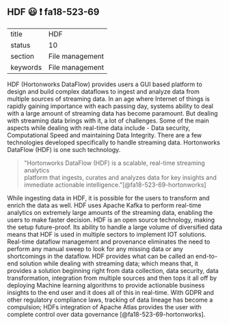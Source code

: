 ## HDF :smiley: :exclamation: fa18-523-69


|          |                 |
| -------- | --------------- |
| title    | HDF             | 
| status   | 10              |
| section  | File management |
| keywords | File management |

HDF (Hortonworks DataFlow) provides users a GUI based platform to design 
and build complex dataflows to ingest and analyze data from multiple sources
of streaming data. In an age where Internet of things is rapidly gaining 
importance with each passing day, systems ability to deal with a large amount 
of streaming data has become paramount. But dealing with streaming data brings
with it, a lot of challenges. Some of the main aspects while dealing with 
real-time data include - Data security, Computational Speed and maintaining 
Data Integrity. There are a few technologies developed specifically to handle 
streaming data. Hortonworks DataFlow (HDF) is one such technology.

> "Hortonworks DataFlow (HDF) is a scalable, real-time streaming analytics   
> platform that ingests, curates and analyzes data for key insights and  
> immediate actionable intelligence."[@fa18-523-69-hortonworks]

While ingesting data in HDF, it is possible for the users to transform and
enrich the data as well. HDF uses Apache Kafka to perform real-time analytics on
extremely large amounts of the streaming data, enabling the users to make faster
decision. HDF is an open source technology, making the setup future-proof. Its
ability to handle a large volume of diversified data means that HDF is used in
multiple sectors to implement IOT solutions. Real-time dataflow management and
provenance eliminates the need to perform any manual sweep to look for any
missing data or any shortcomings in the dataflow. HDF provides what can be
called an end-to-end solution while dealing with streaming data; which means
that, it provides a solution beginning right from data collection, data
security, data transformation, integration from multiple sources and then tops
it all off by deploying Machine learning algorithms to provide actionable
business insights to the end user and it does all of this in real-time. With
GDPR and other regulatory compliance laws, tracking of data lineage has become a
compulsion; HDFs integration of Apache Atlas provides the user with complete
control over data governance [@fa18-523-69-hortonworks].
